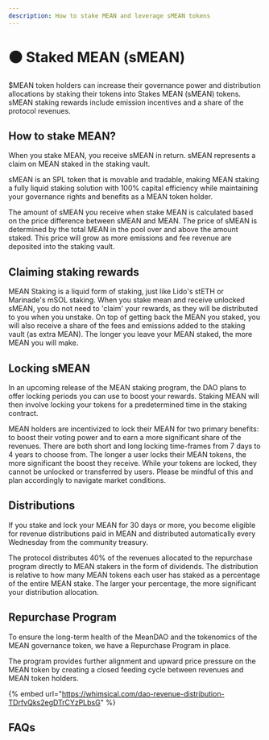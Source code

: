 ```yaml
---
description: How to stake MEAN and leverage sMEAN tokens
---
```


# 🟠 Staked MEAN (sMEAN)

$MEAN token holders can increase their governance power and distribution allocations by staking their tokens into Stakes MEAN (sMEAN) tokens. sMEAN staking rewards include emission incentives and a share of the protocol revenues.&#x20;

## How to stake MEAN?

When you stake MEAN, you receive sMEAN in return. sMEAN represents a claim on MEAN staked in the staking vault.&#x20;

sMEAN is an SPL token that is movable and tradable, making MEAN staking a fully liquid staking solution with 100% capital efficiency while maintaining your governance rights and benefits as a MEAN token holder.&#x20;

The amount of sMEAN you receive when stake MEAN is calculated based on the price difference between sMEAN and MEAN. The price of sMEAN is determined by the total MEAN in the pool over and above the amount staked. This price will grow as more emissions and fee revenue are deposited into the staking vault.

## Claiming staking rewards

MEAN Staking is a liquid form of staking, just like Lido's stETH or Marinade's mSOL staking. When you stake mean and receive unlocked sMEAN, you do not need to 'claim' your rewards, as they will be distributed to you when you unstake. On top of getting back the MEAN you staked, you will also receive a share of the fees and emissions added to the staking vault (as extra MEAN). The longer you leave your MEAN staked, the more MEAN you will make.

## Locking sMEAN

In an upcoming release of the MEAN staking program, the DAO plans to offer locking periods you can use to boost your rewards. Staking MEAN will then involve locking your tokens for a predetermined time in the staking contract.&#x20;

MEAN holders are incentivized to lock their MEAN for two primary benefits: to boost their voting power and to earn a more significant share of the revenues. There are both short and long locking time-frames from 7 days to 4 years to choose from. The longer a user locks their MEAN tokens, the more significant the boost they receive. While your tokens are locked, they cannot be unlocked or transferred by users. Please be mindful of this and plan accordingly to navigate market conditions.&#x20;

## Distributions

If you stake and lock your MEAN for 30 days or more, you become eligible for revenue distributions paid in MEAN and distributed automatically every Wednesday from the community treasury.

The protocol distributes 40% of the revenues allocated to the repurchase program directly to MEAN stakers in the form of dividends. The distribution is relative to how many MEAN tokens each user has staked as a percentage of the entire MEAN stake. The larger your percentage, the more significant your distribution allocation.

## Repurchase Program&#x20;

To ensure the long-term health of the MeanDAO and the tokenomics of the MEAN governance token, we have a Repurchase Program in place.&#x20;

The program provides further alignment and upward price pressure on the MEAN token by creating a closed feeding cycle between revenues and MEAN token holders.&#x20;



{% embed url="https://whimsical.com/dao-revenue-distribution-TDrfvQks2egDTrCYzPLbsG" %}

## FAQs
